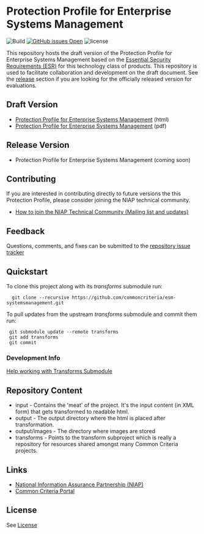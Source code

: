 Protection Profile for Enterprise Systems Management
===============
![Build](https://github.com/commoncriteria/esm-systemsmanagement/workflows/Build/badge.svg)
[![GitHub issues Open](https://img.shields.io/github/issues/commoncriteria/esm-systemsmanagement.svg?maxAge=2592000)](https://github.com/commoncriteria/esm-systemsmanagement/issues) 
![license](https://img.shields.io/badge/license-Unlicensed-blue.svg)

This repository hosts the draft version of the Protection Profile for Enterprise Systems Management based on the 
[Essential Security Requirements (ESR)](https://commoncriteria.github.io/pp/esm-systemsmanagement/esm-systemsmanagement.html) for this technology class of 
products. This repository is used to facilitate collaboration and development on the draft document. 
See the [release](#Release-Version) section if you are looking for the officially released version for evaluations. 

## Draft Version

* [Protection Profile for Enterprise Systems Management](https://commoncriteria.github.io/pp/esm-systemsmanagement/esm-systemsmanagement-release.html) (html)
* [Protection Profile for Enterprise Systems Management](https://commoncriteria.github.io/pp/esm-systemsmanagement/esm-systemsmanagement-release.pdf) (pdf)

## Release Version
* Protection Profile for Enterprise Systems Management (coming soon)

## Contributing

If you are interested in contributing directly to future versions the this Protection Profile, please consider joining the NIAP technical community.
* [How to join the NIAP Technical Community (Mailing list and updates)](https://www.niap-ccevs.org/NIAP_Evolution/tech_communities.cfm)

## Feedback

Questions, comments, and fixes can be submitted to the [repository issue tracker](https://github.com/commoncriteria/esm-systemsmanagement/issues)

## Quickstart
To clone this project along with its _transforms_ submodule run:

````
  git clone --recursive https://github.com/commoncriteria/esm-systemsmanagement.git
````
To pull updates from the upstream _transforms_ submodule and commit them run:
````
 git submodule update --remote transforms
 git add transforms
 git commit
````

### Development Info
[Help working with Transforms Submodule](https://github.com/commoncriteria/transforms/wiki/Working-with-Transforms-as-a-Submodule)

## Repository Content
* input - Contains the 'meat' of the project. It's the input content (in XML form) that gets transformed to readable html.
* output - The output directory where the html is placed after transformation.
* output/images - The directory where images are stored
* transforms - Points to the transform subproject which is really a repository for resources shared amongst many Common Criteria projects.

## Links 
* [National Information Assurance Partnership (NIAP)](https://www.niap-ccevs.org/)
* [Common Criteria Portal](https://www.commoncriteriaportal.org/)

## License
See [License](./LICENSE)
